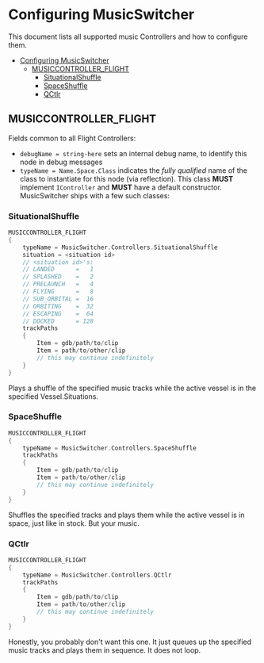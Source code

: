 # Configuring MusicSwitcher

This document lists all supported music Controllers and how to configure them.

- [Configuring MusicSwitcher](#configuring-musicswitcher)
  - [MUSICCONTROLLER\_FLIGHT](#musiccontroller_flight)
    - [SituationalShuffle](#situationalshuffle)
    - [SpaceShuffle](#spaceshuffle)
    - [QCtlr](#qctlr)

## MUSICCONTROLLER\_FLIGHT

Fields common to all Flight Controllers:
* `debugName = string-here` sets an internal debug name, to identify this node in debug messages
* `typeName = Name.Space.Class` indicates the *fully qualified* name of the class to instantiate for
  this node \(via reflection\). This class **MUST** implement `IController` and **MUST** have a default
  constructor. MusicSwitcher ships with a few such classes:

### SituationalShuffle
```go
MUSICCONTROLLER_FLIGHT
{
    typeName = MusicSwitcher.Controllers.SituationalShuffle
    situation = <situation id>
    // <situation id>'s:
    // LANDED      =   1
    // SPLASHED    =   2
    // PRELAUNCH   =   4
    // FLYING      =   8
    // SUB_ORBITAL =  16
    // ORBITING    =  32
    // ESCAPING    =  64
    // DOCKED      = 128
    trackPaths
    {
        Item = gdb/path/to/clip
        Item = path/to/other/clip
        // this may continue indefinitely
    }
}
```
Plays a shuffle of the specified music tracks while the active vessel is in the specified Vessel.Situations.

### SpaceShuffle
```go
MUSICCONTROLLER_FLIGHT
{
    typeName = MusicSwitcher.Controllers.SpaceShuffle
    trackPaths
    {
        Item = gdb/path/to/clip
        Item = path/to/other/clip
        // this may continue indefinitely
    }
}
```
Shuffles the specified tracks and plays them while the active vessel is in space, just like in stock. But your music.

### QCtlr
```go
MUSICCONTROLLER_FLIGHT
{
    typeName = MusicSwitcher.Controllers.QCtlr
    trackPaths
    {
        Item = gdb/path/to/clip
        Item = path/to/other/clip
        // this may continue indefinitely
    }
}
```
Honestly, you probably don't want this one. It just queues up the specified music tracks and plays them in sequence. It
does not loop.